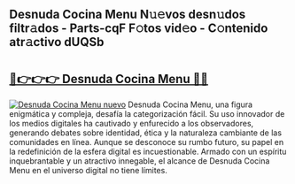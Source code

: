 ## Desnuda Cocina Menu N𝚞𝚎vos desn𝚞dos filtr𝚊dos - Parts-cqF F𝚘tos vid𝚎o - C𝚘ntenido atr𝚊ctivo dUQSb

# <h2><a href="http://mbdtrg.tromn.icu/?c=Desnuda+Cocina+Menu">🔗👉👉👉 Desnuda Cocina Menu 🔗🔗</a></h2>

[![Desnuda Cocina Menu nuevo](https://i.imgur.com/pEAQMta.gif)](http://mbdtrg.tromn.icu/?c=Desnuda+Cocina+Menu)
Desnuda Cocina Menu, una figura enigmática y compleja, desafía la categorización fácil. Su uso innovador de los medios digitales ha cautivado y enfurecido a los observadores, generando debates sobre identidad, ética y la naturaleza cambiante de las comunidades en línea. Aunque se desconoce su rumbo futuro, su papel en la redefinición de la esfera digital es incuestionable. Armado con un espíritu inquebrantable y un atractivo innegable, el alcance de Desnuda Cocina Menu en el universo digital no tiene límites.
